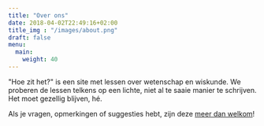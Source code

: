 ```yaml
---
title: "Over ons"
date: 2018-04-02T22:49:16+02:00
title_img : "/images/about.png"
draft: false
menu:
  main:
    weight: 40
---
```

"Hoe zit het?" is een site met lessen over wetenschap en wiskunde. We proberen de lessen telkens op een lichte, niet al te saaie manier te schrijven. Het moet gezellig blijven, hé.

Als je vragen, opmerkingen of suggesties hebt, zijn deze [meer dan welkom](/contact)!
